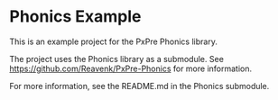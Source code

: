 # Phonics Example

This is an example project for the PxPre Phonics library.

The project uses the Phonics library as a submodule. See https://github.com/Reavenk/PxPre-Phonics for more information.

For more information, see the README.md in the Phonics submodule.